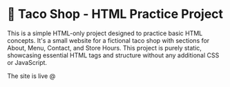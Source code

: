 # 🌮 Taco Shop - HTML Practice Project

This is a simple HTML-only project designed to practice basic HTML concepts. It's a small website for a fictional taco shop with sections for About, Menu, Contact, and Store Hours. This project is purely static, showcasing essential HTML tags and structure without any additional CSS or JavaScript.

The site is live @
